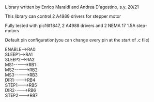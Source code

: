  Library written by Enrico Maraldi and Andrea D'agostino, s.y. 20/21
 
 This library can control 2 A4988 drivers for stepper motor
 
 Fully tested with pic16f1847, 2 A4988 drivers and 2 NEMA 17 1.5A step-motors
 	
 Default pin configuration(you can change every pin at the start of .c file)
               		   
   ENABLE-->RA0          
   SLEEP1-->RA1              
   SLEEP2-->RA2                
   MS1----->RB1                 
   MS2----->RB2                 
   MS3----->RB3                 
   DIR1---->RB4                     
   STEP1--->RB5                 
   DIR2---->RB6    
   STEP2--->RB7

